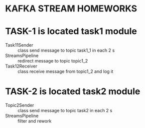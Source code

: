 # KAFKA STREAM HOMEWORKS

# TASK-1 is located task1 module

<dl>
    <dt>Task11Sender</dt>
    <dd> class send message to topic task1_1 in each 2 s  </dd>
<dt>StreamsPipeline</dt>
    <dd> redirect message to topic topic1_2 </dd>

<dt>Task12Receiver</dt>
    <dd> class receive message from topic1_2 and log it  </dd>
</dl>

# TASK-2 is located task2 module

<dl>
    <dt>Topic2Sender</dt>
    <dd> class send message to topic task2 in each 2 s  </dd>
<dt>StreamsPipeline</dt>
    <dd> filter and rework </dd>
</dl>